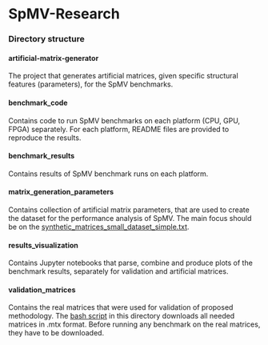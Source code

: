SpMV-Research
=========

### Directory structure

#### artificial-matrix-generator
The project that generates artificial matrices, given specific structural features (parameters), for the SpMV benchmarks.

#### benchmark_code
Contains code to run SpMV benchmarks on each platform (CPU, GPU, FPGA) separately. For each platform, README files are provided to reproduce the results.

#### benchmark_results
Contains results of SpMV benchmark runs on each platform.

#### matrix_generation_parameters
Contains collection of artificial matrix parameters, that are used to create the dataset for the performance analysis of SpMV. The main focus should be on the [synthetic_matrices_small_dataset_simple.txt](https://github.com/p-anastas/SpMV-Research/blob/main/matrix_generation_parameters/synthetic_matrices_small_dataset_simple.txt).

#### results_visualization
Contains Jupyter notebooks that parse, combine and produce plots of the benchmark results, separately for validation and artificial matrices.

#### validation_matrices
Contains the real matrices that were used for validation of proposed methodology. The [bash script](https://github.com/p-anastas/SpMV-Research/blob/main/validation_matrices/download_validation_matrices.sh) in this directory downloads all needed matrices in .mtx format. Before running any benchmark on the real matrices, they have to be downloaded.

